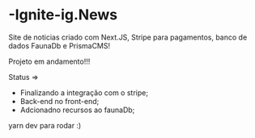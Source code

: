 # -Ignite-ig.News
Site de noticias criado com Next.JS, Stripe para pagamentos, banco de dados FaunaDb e PrismaCMS!

Projeto em andamento!!!

Status =>
* Finalizando a integração com o stripe;
* Back-end no front-end;
* Adcionadno recursos ao faunaDb;

yarn dev para rodar :) 
